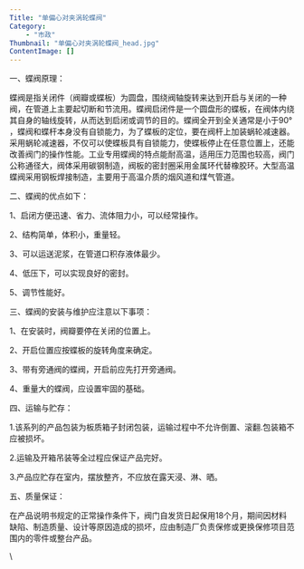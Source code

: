 ```yaml
---
Title: "单偏心对夹涡轮蝶阀"
Category: 
    - "市政"
Thumbnail: "单偏心对夹涡轮蝶阀_head.jpg"
ContentImage: []
---
```


一、蝶阀原理：

蝶阀是指关闭件（阀瓣或蝶板）为圆盘，围绕阀轴旋转来达到开启与关闭的一种阀，在管道上主要起切断和节流用。蝶阀启闭件是一个圆盘形的蝶板，在阀体内绕其自身的轴线旋转，从而达到启闭或调节的目的。蝶阀全开到全关通常是小于90°
，蝶阀和蝶杆本身没有自锁能力，为了蝶板的定位，要在阀杆上加装蜗轮减速器。采用蜗轮减速器，不仅可以使蝶板具有自锁能力，使蝶板停止在任意位置上，还能改善阀门的操作性能。工业专用蝶阀的特点能耐高温，适用压力范围也较高，阀门公称通径大，阀体采用碳钢制造，阀板的密封圈采用金属环代替橡胶环。大型高温蝶阀采用钢板焊接制造，主要用于高温介质的烟风道和煤气管道。

二、蝶阀的优点如下：

1、启闭方便迅速、省力、流体阻力小，可以经常操作。

2、结构简单，体积小，重量轻。

3、可以运送泥浆，在管道口积存液体最少。

4、低压下，可以实现良好的密封。

5、调节性能好。

三、蝶阀的安装与维护应注意以下事项：

1、在安装时，阀瓣要停在关闭的位置上。

2、开启位置应按蝶板的旋转角度来确定。

3、带有旁通阀的蝶阀，开启前应先打开旁通阀。

4、重量大的蝶阀，应设置牢固的基础。

四、运输与贮存：

1.该系列的产品包装为板质箱子封闭包装，运输过程中不允许倒置、滚翻.包装箱不应被损坏。

2.运输及开箱吊装等全过程应保证产品完好。

3.产品应贮存在室内，摆放整齐，不应放在露天浸、淋、晒。

五、质量保证：

在产品说明书规定的正常操作条件下，阀门自发货日起保用18个月，期间因材料缺陷、制造质量、设计等原因造成的损坏，应由制造厂负责保修或更换保修项目范围内的零件或整台产品。

\

